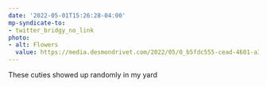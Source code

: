 ```yaml
---
date: '2022-05-01T15:26:28-04:00'
mp-syndicate-to:
- twitter_bridgy_no_link
photo:
- alt: Flowers
  value: https://media.desmondrivet.com/2022/05/0_b5fdc555-cead-4601-a3ae-f2afc929ab00.jpg
---
```


These cuties showed up randomly in my yard